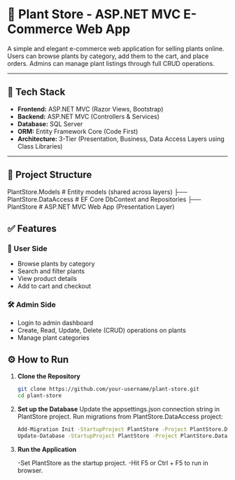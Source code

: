 # 🌿 Plant Store - ASP.NET MVC E-Commerce Web App

A simple and elegant e-commerce web application for selling plants online. Users can browse plants by category, add them to the cart, and place orders. Admins can manage plant listings through full CRUD operations.

---

## 🔧 Tech Stack

- **Frontend:** ASP.NET MVC (Razor Views, Bootstrap)
- **Backend:** ASP.NET MVC (Controllers & Services)
- **Database:** SQL Server
- **ORM:** Entity Framework Core (Code First)
- **Architecture:** 3-Tier (Presentation, Business, Data Access Layers using Class Libraries)

---

## 📂 Project Structure

PlantStore.Models # Entity models (shared across layers)
├── PlantStore.DataAccess # EF Core DbContext and Repositories
├── PlantStore # ASP.NET MVC Web App (Presentation Layer)

## ✅ Features

### 🛒 User Side
- Browse plants by category
- Search and filter plants
- View product details
- Add to cart and checkout

### 🛠️ Admin Side
- Login to admin dashboard
- Create, Read, Update, Delete (CRUD) operations on plants
- Manage plant categories

## ⚙️ How to Run

1. **Clone the Repository**
   ```bash
   git clone https://github.com/your-username/plant-store.git
   cd plant-store
2. **Set up the Database**
   Update the appsettings.json connection string in PlantStore project.
   Run migrations from PlantStore.DataAccess project:
    ```bash
   Add-Migration Init -StartupProject PlantStore -Project PlantStore.DataAccess
   Update-Database -StartupProject PlantStore -Project PlantStore.DataAccess
3. **Run the Application**

   -Set PlantStore as the startup project.
   -Hit F5 or Ctrl + F5 to run in browser.
